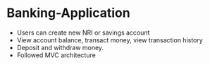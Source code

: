 # Banking-Application

* Users can create new NRI or savings account
* View account balance, transact money, view transaction history
* Deposit and withdraw money.
* Followed MVC architecture
